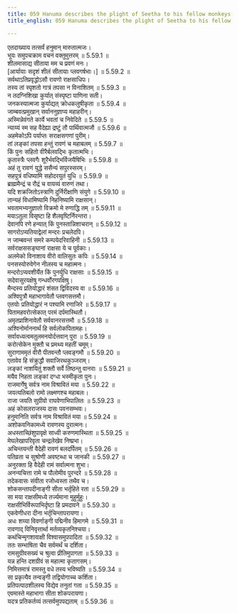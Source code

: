 ```yaml
---
title: 059 Hanuma describes the plight of Seetha to his fellow monkeys
title_english: 059 Hanuma describes the plight of Seetha to his fellow monkeys

---
```

<div class="audioEmbed"  caption="श्रीराम-हरिसीताराममूर्ति-घनपाठिभ्यां वचनम्" src="https://archive.org/download/Ramayana-recitation-Sriram-harisItArAmamUrti-Ghanapaati-v2/Kanda_5/Kanda_5_SK-059-Hanuma_describes_the_plight_of_Seetha_to_his_fellow_monkeys.mp3"></div>

  
एतदाख्याय तत्सर्वं हनुमान् मारुतात्मजः।  
भूयः समुपचक्राम वचनं वक्तुमुत्तरम् ॥ 5.59.1 ॥   
शीलमासाद्य सीताया मम च प्रवणं मनः।  
[आर्यायाः सदृशं शीलं सीतायाः प्लवगर्षभाः।] ॥ 5.59.2 ॥   
सर्वथाऽतिप्रवृद्धोऽसौ रावणो राक्षसाधिपः।  
तस्य तां स्पृशतो गात्रं तपसा न विनाशितम् ॥ 5.59.3 ॥   
न तदग्निशिखा कुर्यात् संस्पृष्टा पाणिना सती।  
जनकस्यात्मजा कुर्याद्यत् क्रोधकलुषीकृता ॥ 5.59.4 ॥   
जाम्बवत्प्रमुखान् सर्वाननुज्ञाप्य महाहरीन्।  
अस्मिन्नेवंगते कार्ये भवतां च निवेदिते ॥ 5.59.5 ॥   
न्याय्यं स्म सह वैदेह्या द्रष्टुं तौ पार्थिवात्मजौ ॥ 5.59.6 ॥   
अहमेकोऽपि पर्याप्तः सराक्षसगणां पुरीम्।  
तां लङ्कां तपसा हन्तुं रावणं च महाबलम् ॥ 5.59.7 ॥   
किं पुनः सहितो वीरैर्बलवद्भिः कृतात्मभिः।  
कृतास्त्रैः प्लवगैः शूरैर्भवद्भिर्विजयैषिभिः ॥ 5.59.8 ॥   
अहं तु रावणं युद्धे ससैन्यं सपुरस्सरम्।  
सहपुत्रं वधिष्यामि सहोदरयुतं युधि ॥ 5.59.9 ॥   
ब्राह्ममैन्द्रं च रौद्रं च वायव्यं वारुणं तथा।  
यदि शक्रजितोऽस्त्राणि दुर्निरीक्षाणि संयुगे ॥ 5.59.10 ॥   
तान्यहं विधामिष्यामि निहनिष्यामि राक्षसान्।  
भवतामभ्यनुज्ञातो विक्रमो मे रुणाद्धि तम् ॥ 5.59.11 ॥   
मयाऽतुला विसृष्टा हि शैलवृष्टिर्निरन्तरा।  
देवानपि रणे हन्यात् किं पुनस्तान्निशाचरान् ॥ 5.59.12 ॥   
सागरोऽप्यतियाद्वेलां मन्दरः प्रचलेदपि।  
न जाम्बवन्तं समरे कम्पयेदरिवाहिनी ॥ 5.59.13 ॥   
सर्वराक्षससङ्घानां राक्षसा ये च पूर्वकाः।  
अलमेको विनाशाय वीरो वालिसुतः कपिः ॥ 5.59.14 ॥   
पनसस्योरुवेगेन नीलस्य च महात्मनः।  
मन्दरोऽप्यवशीर्येत किं पुनर्युधि राक्षसाः ॥ 5.59.15 ॥   
सदेवासुरयक्षेषु गन्धर्वोरगपक्षिषु।  
मैन्दस्य प्रतियोद्धारं शंसत द्विविदस्य वा ॥ 5.59.16 ॥   
अश्विपुत्रौ महाभागावेतौ प्लवगसत्तमौ।  
एतयोः प्रतियोद्धारं न पश्यामि रणाजिरे ॥ 5.59.17 ॥   
पितामहवरोत्सेकात् परमं दर्पमास्थितौ।  
अमृतप्राशिनावेतौ सर्ववानरसत्तमौ ॥ 5.59.18 ॥   
अश्विनोर्माननार्थं हि सर्वलोकपितामहः।  
सर्वावध्यत्वमतुलमनयोर्दत्तवान् पुरा ॥ 5.59.19 ॥   
करोत्सेकेन मुक्तौ च प्रमथ्य महतीं चमूम्।  
सुराणाममृतं वीरौ पीतवन्तौ प्लवङ्गमौ ॥ 5.59.20 ॥   
एतावेव हि संक्रुद्धौ सवाजिरथकुञ्जराम्।  
लङ्कां नाशयितुं शक्तौ सर्वे तिष्ठन्तु वानराः ॥ 5.59.21 ॥   
मयैव निहता लङ्कां दग्धा भस्मीकृता पुनः।  
राजमार्गेषु सर्वत्र नाम विश्रावितं मया ॥ 5.59.22 ॥   
जयत्यतिबलो रामो लक्ष्मणश्च महाबलः।  
राजा जयति सुग्रीवो राघवेणाभिपालितः ॥ 5.59.23 ॥   
अहं कोसलराजस्य दासः पवनसम्भवः।  
हनुमानिति सर्वत्र नाम विश्रावितं मया ॥ 5.59.24 ॥   
अशोकवनिकामध्ये रावणस्य दुरात्मनः।  
अधस्ताच्छिंशुपावृक्षे साध्वी करुणमास्थिता ॥ 5.59.25 ॥   
मेघलेखापरिवृता चन्द्रलेखेव निष्प्रभा।  
अचिन्तयन्ती वैदेही रावणं बलदर्पितम् ॥ 5.59.26 ॥   
पतिव्रता च सुश्रोणी अवष्टब्धा च जानकी ॥ 5.59.27 ॥   
अनुरक्ता हि वैदेही रामं सर्वात्मना शुभा।  
अनन्यचित्ता रामे च पौलोमीव पुरन्दरे ॥ 5.59.28 ॥   
तदेकवासः संवीता रजोध्वस्ता तथैव च।  
शोकसन्तापदीनाङ्गी सीता भर्तृहिते रता ॥ 5.59.29 ॥   
सा मया राक्षसीमध्ये तर्ज्यमाना मुहुर्मुहुः।  
राक्षसीभिर्विरूपाभिर्दृष्टा हि प्रमदावने ॥ 5.59.30 ॥   
एकवेणीधरा दीना भर्तृचिन्तापरायणा।  
अधः शय्या विवर्णाङ्गी पद्मिनीव हिमागमे ॥ 5.59.31 ॥   
रावणाद् विनिवृत्तार्था मर्तव्यकृतनिश्चया।  
कथंचिन्मृगशावाक्षी विश्वासमुपपादिता ॥ 5.59.32 ॥   
ततः सम्भाषिता चैव सर्वमर्थं च दर्शिता।  
रामसुग्रीवसख्यं च श्रुत्वा प्रीतिमुपागता ॥ 5.59.33 ॥   
यन्न हन्ति दशग्रीवं स महात्मा कृतागसम्।  
निमित्तमात्रं रामस्तु वधे तस्य भविष्यति ॥ 5.59.34 ॥   
सा प्रकृत्यैव तन्वङ्गी तद्वियोगाच्च कर्शिता।  
प्रतिपत्पाठशीलस्य विद्येव तनुतां गता ॥ 5.59.35 ॥   
एवमास्ते महाभागा सीता शोकपरायणा।  
यदत्र प्रतिकर्तव्यं तत्सर्वमुपपद्यताम् ॥ 5.59.36 ॥   